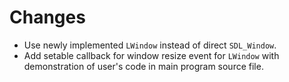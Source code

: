 # Changes

* Use newly implemented `LWindow` instead of direct `SDL_Window`.
* Add setable callback for window resize event for `LWindow` with demonstration of user's code in main program source file.

